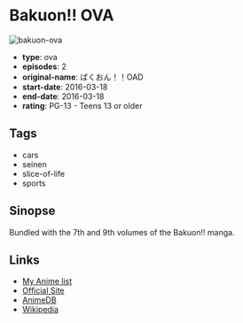 # Bakuon!! OVA

![bakuon-ova](https://cdn.myanimelist.net/images/anime/8/79867.jpg)

-   **type**: ova
-   **episodes**: 2
-   **original-name**: ばくおん！！OAD
-   **start-date**: 2016-03-18
-   **end-date**: 2016-03-18
-   **rating**: PG-13 - Teens 13 or older

## Tags

-   cars
-   seinen
-   slice-of-life
-   sports

## Sinopse

Bundled with the 7th and 9th volumes of the Bakuon!! manga.

## Links

-   [My Anime list](https://myanimelist.net/anime/31883/Bakuon_OVA)
-   [Official Site](http://www.bakuon-anime.com/)
-   [AnimeDB](http://anidb.info/perl-bin/animedb.pl?show=anime&aid=11720)
-   [Wikipedia](http://ja.wikipedia.org/wiki/%E3%81%B0%E3%81%8F%E3%81%8A%E3%82%93!!)
